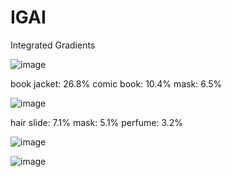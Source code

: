 # IGAI
Integrated Gradients

![image](https://user-images.githubusercontent.com/79209089/156727250-0f87cec9-ca4a-44f0-8399-3a72c88056a3.png)

book jacket: 26.8%
comic book: 10.4%
mask: 6.5%


![image](https://user-images.githubusercontent.com/79209089/156727285-6c1d3d07-f98e-4b75-ad8b-f1140cc307bb.png)

hair slide: 7.1%
mask: 5.1%
perfume: 3.2%

![image](https://user-images.githubusercontent.com/79209089/156727378-2530c226-dcbe-4540-8424-83e27907bada.png)


![image](https://user-images.githubusercontent.com/79209089/156727397-82d7c35f-a43a-4c7e-a566-c0889d60cc43.png)
